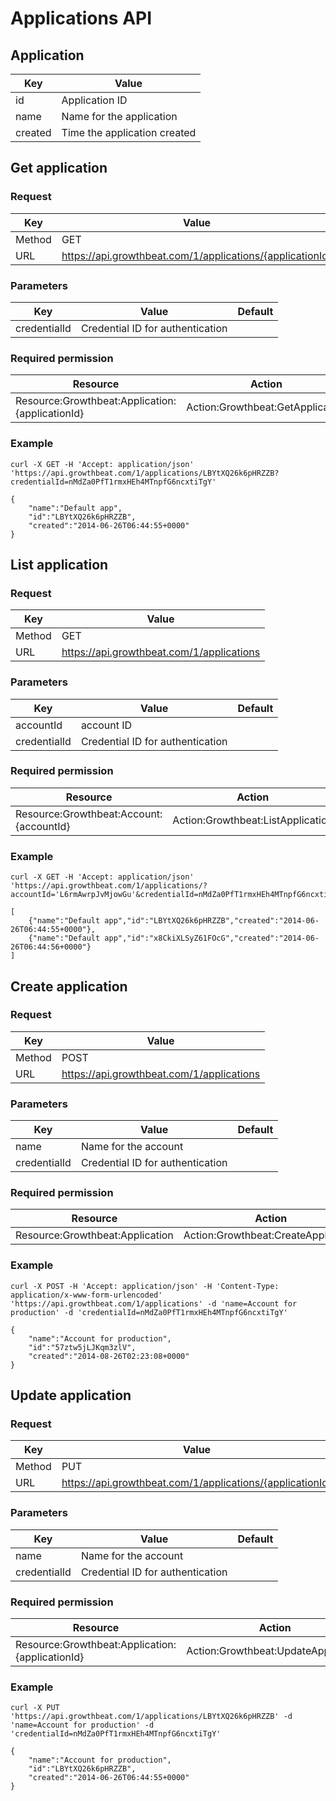# Applications API

## Application

|Key|Value|
|---|---|
|id|Application ID|
|name|Name for the application|
|created|Time the application created|

## Get application


### Request

|Key|Value|
|---|---|
|Method|GET|
|URL|https://api.growthbeat.com/1/applications/{applicationId}|

### Parameters

|Key|Value|Default|
|---|---|---|
|credentialId|Credential ID for authentication||

### Required permission

|Resource|Action|
|---|---|
|Resource:Growthbeat:Application:{applicationId}|Action:Growthbeat:GetApplication|

### Example

```
curl -X GET -H 'Accept: application/json' 'https://api.growthbeat.com/1/applications/LBYtXQ26k6pHRZZB?credentialId=nMdZa0PfT1rmxHEh4MTnpfG6ncxtiTgY'
```

```
{
	"name":"Default app",
	"id":"LBYtXQ26k6pHRZZB",
	"created":"2014-06-26T06:44:55+0000"
}
```

## List application

### Request

|Key|Value|
|---|---|
|Method|GET|
|URL|https://api.growthbeat.com/1/applications|

### Parameters

|Key|Value|Default|
|---|---|---|
|accountId|account ID||
|credentialId|Credential ID for authentication||

### Required permission

|Resource|Action|
|---|---|
|Resource:Growthbeat:Account:{accountId}|Action:Growthbeat:ListApplication|


### Example
```
curl -X GET -H 'Accept: application/json' 'https://api.growthbeat.com/1/applications/?accountId='L6rmAwrpJvMjowGu'&credentialId=nMdZa0PfT1rmxHEh4MTnpfG6ncxtiTgY'
```

```
[
    {"name":"Default app","id":"LBYtXQ26k6pHRZZB","created":"2014-06-26T06:44:55+0000"},
    {"name":"Default app","id":"x8CkiXLSyZ61FOcG","created":"2014-06-26T06:44:56+0000"}
]
```



## Create application

### Request

|Key|Value|
|---|---|
|Method|POST|
|URL|https://api.growthbeat.com/1/applications|

### Parameters

|Key|Value|Default|
|---|---|---|
|name|Name for the account||
|credentialId|Credential ID for authentication||

### Required permission

|Resource|Action|
|---|---|
|Resource:Growthbeat:Application|Action:Growthbeat:CreateApplication|


### Example
```
curl -X POST -H 'Accept: application/json' -H 'Content-Type: application/x-www-form-urlencoded' 'https://api.growthbeat.com/1/applications' -d 'name=Account for production' -d 'credentialId=nMdZa0PfT1rmxHEh4MTnpfG6ncxtiTgY'
```

```
{
	"name":"Account for production",
	"id":"57ztw5jLJKqm3zlV",
	"created":"2014-08-26T02:23:08+0000"
}
```

## Update application

### Request

|Key|Value|
|---|---|
|Method|PUT|
|URL|https://api.growthbeat.com/1/applications/{applicationId}|

### Parameters

|Key|Value|Default|
|---|---|---|
|name|Name for the account||
|credentialId|Credential ID for authentication||

### Required permission

|Resource|Action|
|---|---|
|Resource:Growthbeat:Application:{applicationId}|Action:Growthbeat:UpdateApplication|


### Example
```
curl -X PUT 'https://api.growthbeat.com/1/applications/LBYtXQ26k6pHRZZB' -d 'name=Account for production' -d 'credentialId=nMdZa0PfT1rmxHEh4MTnpfG6ncxtiTgY'
```

```
{
	"name":"Account for production",
	"id":"LBYtXQ26k6pHRZZB",
	"created":"2014-06-26T06:44:55+0000"
}
```
